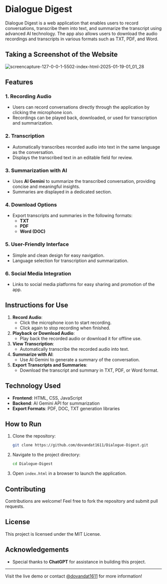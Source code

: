 # Dialogue Digest

Dialogue Digest is a web application that enables users to record conversations, transcribe them into text, and summarize the transcript using advanced AI technology. The app also allows users to download the audio recordings and transcripts in various formats such as TXT, PDF, and Word.

## Taking a Screenshot of the Website

![screencapture-127-0-0-1-5502-index-html-2025-01-19-01_01_28](https://github.com/user-attachments/assets/d9f80d45-940f-4568-8084-05660e828ce8)

## Features

### 1. **Recording Audio**
- Users can record conversations directly through the application by clicking the microphone icon.
- Recordings can be played back, downloaded, or used for transcription and summarization.

### 2. **Transcription**
- Automatically transcribes recorded audio into text in the same language as the conversation.
- Displays the transcribed text in an editable field for review.

### 3. **Summarization with AI**
- Uses **AI Gemini** to summarize the transcribed conversation, providing concise and meaningful insights.
- Summaries are displayed in a dedicated section.

### 4. **Download Options**
- Export transcripts and summaries in the following formats:
  - **TXT**
  - **PDF**
  - **Word (DOC)**

### 5. **User-Friendly Interface**
- Simple and clean design for easy navigation.
- Language selection for transcription and summarization.

### 6. **Social Media Integration**
- Links to social media platforms for easy sharing and promotion of the app.

## Instructions for Use

1. **Record Audio**:
   - Click the microphone icon to start recording.
   - Click again to stop recording when finished.
2. **Playback or Download Audio**:
   - Play back the recorded audio or download it for offline use.
3. **View Transcription**:
   - Automatically transcribe the recorded audio into text.
4. **Summarize with AI**:
   - Use AI Gemini to generate a summary of the conversation.
5. **Export Transcripts and Summaries**:
   - Download the transcript and summary in TXT, PDF, or Word format.

## Technology Used
- **Frontend**: HTML, CSS, JavaScript
- **Backend**: AI Gemini API for summarization
- **Export Formats**: PDF, DOC, TXT generation libraries

## How to Run
1. Clone the repository:
   ```bash
   git clone https://github.com/dovandat1611/Dialogue-Digest.git
   ```
2. Navigate to the project directory:
   ```bash
   cd Dialogue-Digest
   ```
3. Open `index.html` in a browser to launch the application.

## Contributing
Contributions are welcome! Feel free to fork the repository and submit pull requests.

## License
This project is licensed under the MIT License.

## Acknowledgements
- Special thanks to **ChatGPT** for assistance in building this project.

---

Visit the live demo or contact [@dovandat1611](https://github.com/dovandat1611) for more information!


